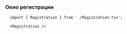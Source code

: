 ### Окно регистрации

```tsx
  import { Registration } from './Registration.tsx';

  <Registration />
```